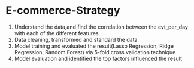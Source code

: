 # E-commerce-Strategy
1. Understand the data,and find the correlation between the cvt_per_day with each of the different features
2. Data cleaning, transformed and standard the data
3. Model training and evaluated the result(Lasso Regression, Ridge Regression, Random Forest) via 5-fold cross validation technique
4. Model evaluation and identified the top factors influenced the result
